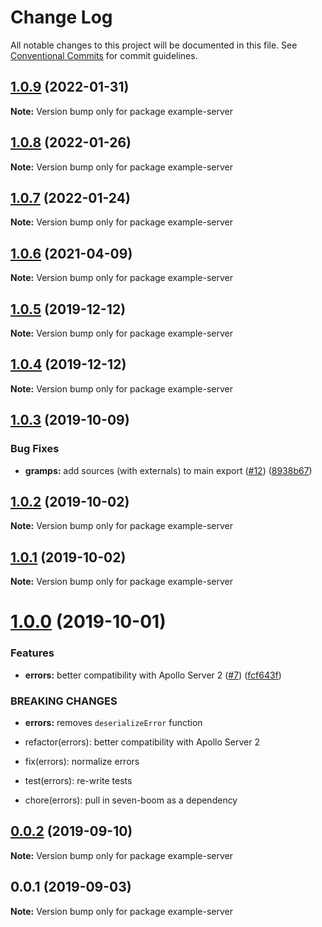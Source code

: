# Change Log

All notable changes to this project will be documented in this file.
See [Conventional Commits](https://conventionalcommits.org) for commit guidelines.

## [1.0.9](https://github.com/gramps-graphql/gramps/compare/example-server@1.0.8...example-server@1.0.9) (2022-01-31)

**Note:** Version bump only for package example-server






## [1.0.8](https://github.com/gramps-graphql/gramps/compare/example-server@1.0.7...example-server@1.0.8) (2022-01-26)

**Note:** Version bump only for package example-server





## [1.0.7](https://github.com/gramps-graphql/gramps/compare/example-server@1.0.6...example-server@1.0.7) (2022-01-24)

**Note:** Version bump only for package example-server






## [1.0.6](https://github.com/gramps-graphql/gramps/compare/example-server@1.0.5...example-server@1.0.6) (2021-04-09)

**Note:** Version bump only for package example-server





## [1.0.5](https://github.com/gramps-graphql/gramps/compare/example-server@1.0.4...example-server@1.0.5) (2019-12-12)

**Note:** Version bump only for package example-server





## [1.0.4](https://github.com/gramps-graphql/gramps/compare/example-server@1.0.3...example-server@1.0.4) (2019-12-12)

**Note:** Version bump only for package example-server





## [1.0.3](https://github.com/gramps-graphql/gramps/compare/example-server@1.0.2...example-server@1.0.3) (2019-10-09)


### Bug Fixes

* **gramps:** add sources (with externals) to main export ([#12](https://github.com/gramps-graphql/gramps/issues/12)) ([8938b67](https://github.com/gramps-graphql/gramps/commit/8938b67))





## [1.0.2](https://github.com/gramps-graphql/gramps/compare/example-server@1.0.1...example-server@1.0.2) (2019-10-02)

**Note:** Version bump only for package example-server





## [1.0.1](https://github.com/gramps-graphql/gramps/compare/example-server@1.0.0...example-server@1.0.1) (2019-10-02)

**Note:** Version bump only for package example-server





# [1.0.0](https://github.com/gramps-graphql/gramps/compare/example-server@0.0.2...example-server@1.0.0) (2019-10-01)


### Features

* **errors:** better compatibility with Apollo Server 2 ([#7](https://github.com/gramps-graphql/gramps/issues/7)) ([fcf643f](https://github.com/gramps-graphql/gramps/commit/fcf643f))


### BREAKING CHANGES

* **errors:** removes `deserializeError` function

* refactor(errors): better compatibility with Apollo Server 2

* fix(errors): normalize errors

* test(errors): re-write tests

* chore(errors): pull in seven-boom as a dependency





## [0.0.2](https://github.com/gramps-graphql/gramps/compare/example-server@0.0.1...example-server@0.0.2) (2019-09-10)

**Note:** Version bump only for package example-server





## 0.0.1 (2019-09-03)

**Note:** Version bump only for package example-server
